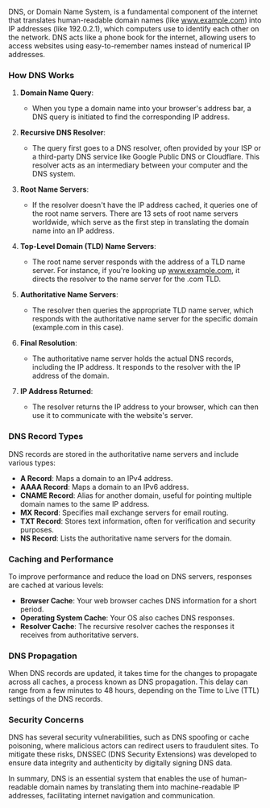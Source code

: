 DNS, or Domain Name System, is a fundamental component of the internet that translates human-readable domain names (like www.example.com) into IP addresses (like 192.0.2.1), which computers use to identify each other on the network. DNS acts like a phone book for the internet, allowing users to access websites using easy-to-remember names instead of numerical IP addresses.

### How DNS Works

1. **Domain Name Query**:
   - When you type a domain name into your browser's address bar, a DNS query is initiated to find the corresponding IP address.

2. **Recursive DNS Resolver**:
   - The query first goes to a DNS resolver, often provided by your ISP or a third-party DNS service like Google Public DNS or Cloudflare. This resolver acts as an intermediary between your computer and the DNS system.

3. **Root Name Servers**:
   - If the resolver doesn't have the IP address cached, it queries one of the root name servers. There are 13 sets of root name servers worldwide, which serve as the first step in translating the domain name into an IP address.

4. **Top-Level Domain (TLD) Name Servers**:
   - The root name server responds with the address of a TLD name server. For instance, if you're looking up www.example.com, it directs the resolver to the name server for the .com TLD.

5. **Authoritative Name Servers**:
   - The resolver then queries the appropriate TLD name server, which responds with the authoritative name server for the specific domain (example.com in this case).

6. **Final Resolution**:
   - The authoritative name server holds the actual DNS records, including the IP address. It responds to the resolver with the IP address of the domain.

7. **IP Address Returned**:
   - The resolver returns the IP address to your browser, which can then use it to communicate with the website's server.

### DNS Record Types

DNS records are stored in the authoritative name servers and include various types:

- **A Record**: Maps a domain to an IPv4 address.
- **AAAA Record**: Maps a domain to an IPv6 address.
- **CNAME Record**: Alias for another domain, useful for pointing multiple domain names to the same IP address.
- **MX Record**: Specifies mail exchange servers for email routing.
- **TXT Record**: Stores text information, often for verification and security purposes.
- **NS Record**: Lists the authoritative name servers for the domain.

### Caching and Performance

To improve performance and reduce the load on DNS servers, responses are cached at various levels:

- **Browser Cache**: Your web browser caches DNS information for a short period.
- **Operating System Cache**: Your OS also caches DNS responses.
- **Resolver Cache**: The recursive resolver caches the responses it receives from authoritative servers.

### DNS Propagation

When DNS records are updated, it takes time for the changes to propagate across all caches, a process known as DNS propagation. This delay can range from a few minutes to 48 hours, depending on the Time to Live (TTL) settings of the DNS records.

### Security Concerns

DNS has several security vulnerabilities, such as DNS spoofing or cache poisoning, where malicious actors can redirect users to fraudulent sites. To mitigate these risks, DNSSEC (DNS Security Extensions) was developed to ensure data integrity and authenticity by digitally signing DNS data.

In summary, DNS is an essential system that enables the use of human-readable domain names by translating them into machine-readable IP addresses, facilitating internet navigation and communication.